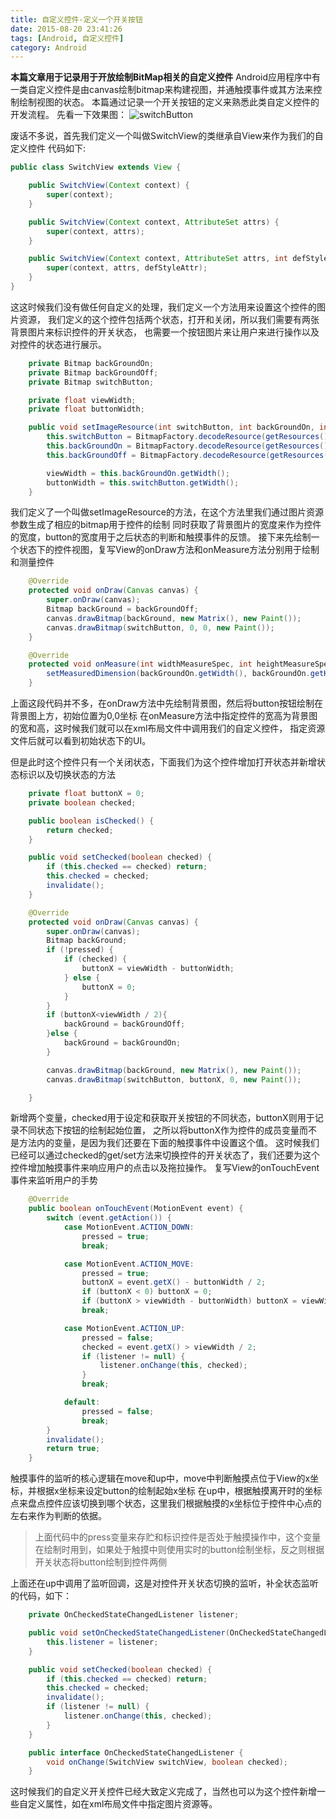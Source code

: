 ```yaml
---
title: 自定义控件-定义一个开关按钮
date: 2015-08-20 23:41:26
tags: [Android, 自定义控件]
category: Android
---
```


**本篇文章用于记录用于开放绘制BitMap相关的自定义控件**
Android应用程序中有一类自定义控件是由canvas绘制bitmap来构建视图，并通触摸事件或其方法来控制绘制视图的状态。
本篇通过记录一个开关按钮的定义来熟悉此类自定义控件的开发流程。
先看一下效果图：
![switchButton](http://nightfarmer.github.io/public/static/image/switchButton.gif)
<!-- more -->

废话不多说，首先我们定义一个叫做SwitchView的类继承自View来作为我们的自定义控件
代码如下:
```java
public class SwitchView extends View {

    public SwitchView(Context context) {
        super(context);
    }

    public SwitchView(Context context, AttributeSet attrs) {
        super(context, attrs);
    }

    public SwitchView(Context context, AttributeSet attrs, int defStyleAttr) {
        super(context, attrs, defStyleAttr);
    }
}
```
这这时候我们没有做任何自定义的处理，我们定义一个方法用来设置这个控件的图片资源，
我们定义的这个控件包括两个状态，打开和关闭，所以我们需要有两张背景图片来标识控件的开关状态，
也需要一个按钮图片来让用户来进行操作以及对控件的状态进行展示。
```java
    private Bitmap backGroundOn;
    private Bitmap backGroundOff;
    private Bitmap switchButton;

    private float viewWidth;
    private float buttonWidth;

    public void setImageResource(int switchButton, int backGroundOn, int backGroundOff) {
        this.switchButton = BitmapFactory.decodeResource(getResources(), switchButton);
        this.backGroundOn = BitmapFactory.decodeResource(getResources(), backGroundOn);
        this.backGroundOff = BitmapFactory.decodeResource(getResources(), backGroundOff);

        viewWidth = this.backGroundOn.getWidth();
        buttonWidth = this.switchButton.getWidth();
    }

```
我们定义了一个叫做setImageResource的方法，在这个方法里我们通过图片资源参数生成了相应的bitmap用于控件的绘制
同时获取了背景图片的宽度来作为控件的宽度，button的宽度用于之后状态的判断和触摸事件的反馈。
接下来先绘制一个状态下的控件视图，复写View的onDraw方法和onMeasure方法分别用于绘制和测量控件
```java
    @Override
    protected void onDraw(Canvas canvas) {
        super.onDraw(canvas);
        Bitmap backGround = backGroundOff;
        canvas.drawBitmap(backGround, new Matrix(), new Paint());
        canvas.drawBitmap(switchButton, 0, 0, new Paint());
    }

    @Override
    protected void onMeasure(int widthMeasureSpec, int heightMeasureSpec) {
        setMeasuredDimension(backGroundOn.getWidth(), backGroundOn.getHeight());
    }

```
上面这段代码并不多，在onDraw方法中先绘制背景图，然后将button按钮绘制在背景图上方，初始位置为0,0坐标
在onMeasure方法中指定控件的宽高为背景图的宽和高，这时候我们就可以在xml布局文件中调用我们的自定义控件，
指定资源文件后就可以看到初始状态下的UI。

但是此时这个控件只有一个关闭状态，下面我们为这个控件增加打开状态并新增状态标识以及切换状态的方法
```java
    private float buttonX = 0;
    private boolean checked;

    public boolean isChecked() {
        return checked;
    }

    public void setChecked(boolean checked) {
        if (this.checked == checked) return;
        this.checked = checked;
        invalidate();
    }

    @Override
    protected void onDraw(Canvas canvas) {
        super.onDraw(canvas);
        Bitmap backGround;
        if (!pressed) {
            if (checked) {
                buttonX = viewWidth - buttonWidth;
            } else {
                buttonX = 0;
            }
        }
        if (buttonX<viewWidth / 2){
            backGround = backGroundOff;
        }else {
            backGround = backGroundOn;
        }

        canvas.drawBitmap(backGround, new Matrix(), new Paint());
        canvas.drawBitmap(switchButton, buttonX, 0, new Paint());

    }
```
新增两个变量，checked用于设定和获取开关按钮的不同状态，buttonX则用于记录不同状态下按钮的绘制起始位置，
之所以将buttonX作为控件的成员变量而不是方法内的变量，是因为我们还要在下面的触摸事件中设置这个值。
这时候我们已经可以通过checked的get/set方法来切换控件的开关状态了，我们还要为这个控件增加触摸事件来响应用户的点击以及拖拉操作。
复写View的onTouchEvent事件来监听用户的手势
```java
    @Override
    public boolean onTouchEvent(MotionEvent event) {
        switch (event.getAction()) {
            case MotionEvent.ACTION_DOWN:
                pressed = true;
                break;

            case MotionEvent.ACTION_MOVE:
                pressed = true;
                buttonX = event.getX() - buttonWidth / 2;
                if (buttonX < 0) buttonX = 0;
                if (buttonX > viewWidth - buttonWidth) buttonX = viewWidth - buttonWidth;
                break;

            case MotionEvent.ACTION_UP:
                pressed = false;
                checked = event.getX() > viewWidth / 2;
                if (listener != null) {
                    listener.onChange(this, checked);
                }
                break;

            default:
                pressed = false;
                break;
        }
        invalidate();
        return true;
    }
```
触摸事件的监听的核心逻辑在move和up中，move中判断触摸点位于View的x坐标，并根据x坐标来设定button的绘制起始x坐标
在up中，根据触摸离开时的坐标点来盘点控件应该切换到哪个状态，这里我们根据触摸的x坐标位于控件中心点的左右来作为判断的依据。
> 上面代码中的press变量来存贮和标识控件是否处于触摸操作中，这个变量在绘制时用到，如果处于触摸中则使用实时的button绘制坐标，反之则根据开关状态将button绘制到控件两侧

上面还在up中调用了监听回调，这是对控件开关状态切换的监听，补全状态监听的代码，如下：

```java
    private OnCheckedStateChangedListener listener;

    public void setOnCheckedStateChangedListener(OnCheckedStateChangedListener listener) {
        this.listener = listener;
    }

    public void setChecked(boolean checked) {
        if (this.checked == checked) return;
        this.checked = checked;
        invalidate();
        if (listener != null) {
            listener.onChange(this, checked);
        }
    }

    public interface OnCheckedStateChangedListener {
        void onChange(SwitchView switchView, boolean checked);
    }

```

这时候我们的自定义开关控件已经大致定义完成了，当然也可以为这个控件新增一些自定义属性，如在xml布局文件中指定图片资源等。





